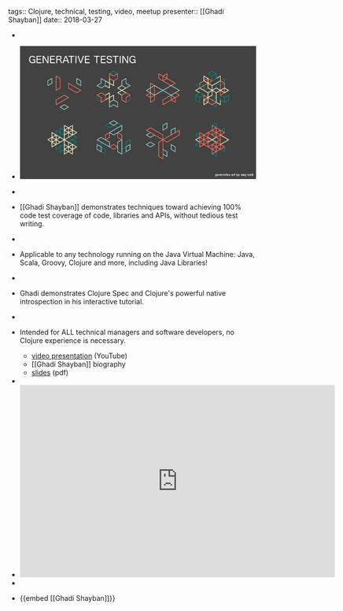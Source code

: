 tags:: Clojure, technical, testing, video, meetup
presenter:: [[Ghadi Shayban]] 
date:: 2018-03-27

-
- ![GenerativeTesting.jpg](../assets/GenerativeTesting.jpg)
-
- [[Ghadi Shayban]] demonstrates techniques toward achieving 100% code test coverage of code, libraries and APIs, without tedious test writing.
-
- Applicable to any technology running on the Java Virtual Machine: Java, Scala, Groovy, Clojure and more, including Java Libraries!
-
- Ghadi demonstrates Clojure Spec and Clojure's powerful native introspection in his interactive tutorial.
-
- Intended for ALL technical managers and software developers, no Clojure experience is necessary.
  
  * [video presentation](https://youtu.be/4Q_dNRIDMgE) (YouTube)
  * [[Ghadi Shayban]] biography 
  * [slides](../assets/GenerativeTesting.pdf) (pdf)
-
- <iframe id="ytplayer" type="text/html" width="640" height="390"
    src="https://www.youtube.com/embed/4Q_dNRIDMgE?autoplay=0&origin=http://functional.sc"  frameborder="0"></iframe>
-
- {{embed [[Ghadi Shayban]]}}
